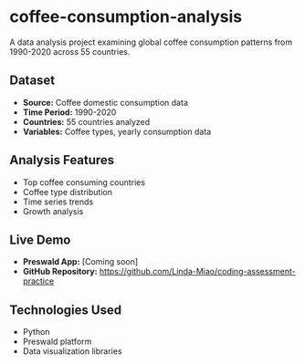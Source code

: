 # coffee-consumption-analysis


A data analysis project examining global coffee consumption patterns from 1990-2020 across 55 countries.

## Dataset
- **Source:** Coffee domestic consumption data
- **Time Period:** 1990-2020
- **Countries:** 55 countries analyzed
- **Variables:** Coffee types, yearly consumption data

## Analysis Features
- Top coffee consuming countries
- Coffee type distribution  
- Time series trends
- Growth analysis

## Live Demo
- **Preswald App:** [Coming soon]
- **GitHub Repository:** https://github.com/Linda-Miao/coding-assessment-practice

## Technologies Used
- Python
- Preswald platform
- Data visualization libraries
